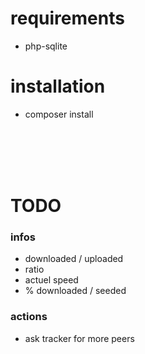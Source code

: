 # requirements
- php-sqlite

# installation
- composer install

<br/>
<br/>
<br/>
<br/>

# TODO
### infos
- downloaded / uploaded
- ratio
- actuel speed
- % downloaded / seeded

### actions
- ask tracker for more peers
